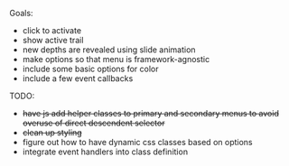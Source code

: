 Goals:
* click to activate
* show active trail
* new depths are revealed using slide animation
* make options so that menu is framework-agnostic
* include some basic options for color
* include a few event callbacks

TODO:
* ~~have js add helper classes to primary and secondary menus to avoid overuse of direct descendent selector~~
* ~~clean up styling~~
* figure out how to have dynamic css classes based on options
* integrate event handlers into class definition
